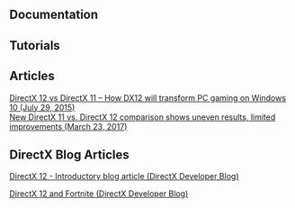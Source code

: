 ## Documentation  

## Tutorials  

## Articles  

[DirectX 12 vs DirectX 11 – How DX12 will transform PC gaming on Windows 10 (July 29, 2015)](https://www.trustedreviews.com/opinion/directx-12-vs-directx-11-what-s-new-2922591)  
[New DirectX 11 vs. DirectX 12 comparison shows uneven results, limited improvements (March 23, 2017)](https://www.extremetech.com/gaming/246377-new-directx-11-vs-directx-12-comparison-shows-uneven-results-limited-improvements)  

## DirectX Blog Articles  

[DirectX 12 - Introductory blog article (DirectX Developer Blog)](https://devblogs.microsoft.com/directx/directx-12/)  

[DirectX 12 and Fortnite (DirectX Developer Blog)](https://devblogs.microsoft.com/directx/directx12-and-fortnite/)  
